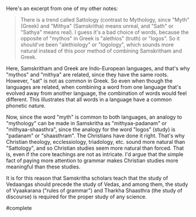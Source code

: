 Here's an excerpt from one of my other notes:

> There is a trend called Sattology (contrast to Mythology, since "Myth" (Greek) and "Mithya" (Samskritha) means unreal, and "Sath" or "Sathya" means real). I guess it's a bad choice of words, because the opposite of "mythos" in Greek is "alethios" (truth) or "logos". So it should've been "alethiology" or "logology", which sounds more natural instead of this poor method of combining Samskritham and Greek. 

Here, Samskritham and Greek are Indo-European languages, and that's why "mythos" and "mithya" are related, since they have the same roots. However, "sat" is not as common in Greek. So even when though the languages are related, when combining a word from one language that's evolved away from another language, the combination of words would feel different. This illustrates that all words in a language have a common phonetic nature.

Now, since the word "myth" is common to both languages, an analogy to "mythology" can be made in Samskritha as "mithyaa-padanam" or "mithyaa-shaasthra", since the analogy for the word "logos" (study) is "padanam" or "shaasthram". The Christians have done it right. That's why Christian theology, ecclessiology, triadology, etc. sound more natural than "Sattology", and so Christian studies seem more natural than forced. That is, even if the core teachings are not as intricate. I'd argue that the simple fact of paying more attention to grammar makes Christian studies more meaningful than these studies.

It is for this reason that Samskritha scholars teach that the study of Vedaangas should precede the study of Vedas, and among them, the study of Vyaakarana ("rules of grammar") and Tharkha Shaasthra (the study of discourse) is required for the proper study of any science.

#complete
